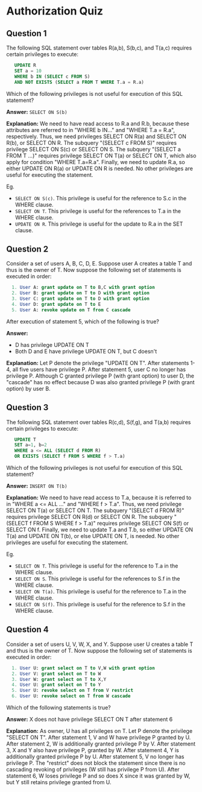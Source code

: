 Authorization Quiz 
============================

Question 1
-----------------
The following SQL statement over tables R(a,b), S(b,c), and T(a,c) requires certain privileges to execute: 
```SQL
   UPDATE R
   SET a = 10
   WHERE b IN (SELECT c FROM S)
   AND NOT EXISTS (SELECT a FROM T WHERE T.a = R.a)
```
Which of the following privileges is not useful for execution of this SQL statement? 

**Answer:**
`SELECT ON S(b)`

**Explanation:**
We need to have read access to R.a and R.b, because these attributes are referred to in "WHERE b IN..." and "WHERE T.a = R.a", respectively. Thus, we need privileges SELECT ON R(a) and SELECT ON R(b), or SELECT ON R. The subquery "(SELECT c FROM S)" requires privilege SELECT ON S(c) or SELECT ON S. The subquery "(SELECT a FROM T ...)" requires privilege SELECT ON T(a) or SELECT ON T, which also apply for condition "WHERE T.a=R.a". Finally, we need to update R.a, so either UPDATE ON R(a) or UPDATE ON R is needed. No other privileges are useful for executing the statement.

Eg.
* `SELECT ON S(c)`. This privilege is useful for the reference to S.c in the WHERE clause.
* `SELECT ON T`. This privilege is useful for the references to T.a in the WHERE clause.
* `UPDATE ON R`. This privilege is useful for the update to R.a in the SET clause.

Question 2
-----------------------
Consider a set of users A, B, C, D, E. Suppose user A creates a table T and thus is the owner of T. Now suppose the following set of statements is executed in order: 
```SQL
  1. User A: grant update on T to B,C with grant option
  2. User B: grant update on T to D with grant option
  3. User C: grant update on T to D with grant option
  4. User D: grant update on T to E
  5. User A: revoke update on T from C cascade
```
After execution of statement 5, which of the following is true? 

**Answer:** 
* D has privilege UPDATE ON T
* Both D and E have privilege UPDATE ON T, but C doesn't

**Explanation:**
Let P denote the privilege "UPDATE ON T". After statements 1-4, all five users have privilege P. After statement 5, user C no longer has privilege P. Although C granted privilege P (with grant option) to user D, the "cascade" has no effect because D was also granted privilege P (with grant option) by user B.

Question 3
-------------------
The following SQL statement over tables R(c,d), S(f,g), and T(a,b) requires certain privileges to execute: 
```SQL
   UPDATE T
   SET a=1, b=2
   WHERE a <= ALL (SELECT d FROM R)
   OR EXISTS (SELECT f FROM S WHERE f > T.a)
```
Which of the following privileges is not useful for execution of this SQL statement? 

**Answer:** 
`INSERT ON T(b)`

**Explanation:** 
We need to have read access to T.a, because it is referred to in "WHERE a <= ALL ..." and "WHERE f > T.a". Thus, we need privilege SELECT ON T(a) or SELECT ON T. The subquery "(SELECT d FROM R)" requires privilege SELECT ON R(d) or SELECT ON R. The subquery "(SELECT f FROM S WHERE f > T.a)" requires privilege SELECT ON S(f) or SELECT ON f. Finally, we need to update T.a and T.b, so either UPDATE ON T(a) and UPDATE ON T(b), or else UPDATE ON T, is needed. No other privileges are useful for executing the statement.

Eg.
* `SELECT ON T`. This privilege is useful for the reference to T.a in the WHERE clause.
* `SELECT ON S`. This privilege is useful for the references to S.f in the WHERE clause.
* `SELECT ON T(a)`. This privilege is useful for the reference to T.a in the WHERE clause.
* `SELECT ON S(f)`. This privilege is useful for the reference to S.f in the WHERE clause.

Question 4
----------------------
Consider a set of users U, V, W, X, and Y. Suppose user U creates a table T and thus is the owner of T. Now suppose the following set of statements is executed in order: 
```SQL
  1. User U: grant select on T to V,W with grant option
  2. User V: grant select on T to W
  3. User W: grant select on T to X,Y
  4. User U: grant select on T to Y
  5. User U: revoke select on T from V restrict
  6. User U: revoke select on T from W cascade
```
Which of the following statements is true? 

**Answer:** 
X does not have privilege SELECT ON T after statement 6

**Explanation:** 
As owner, U has all privileges on T. Let P denote the privilege "SELECT ON T". After statement 1, V and W have privilege P granted by U. After statement 2, W is additionally granted privilege P by V. After statement 3, X and Y also have privilege P, granted by W. After statement 4, Y is additionally granted privilege P by U. After statement 5, V no longer has privilege P. The "restrict" does not block the statement since there is no cascading revoking of privileges (W still has privilege P from U). After statement 6, W loses privilege P and so does X since it was granted by W, but Y still retains privilege granted from U.

